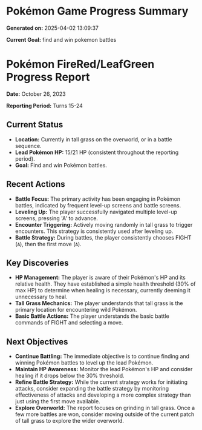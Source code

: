 # Pokémon Game Progress Summary

**Generated on:** 2025-04-02 13:09:37

**Current Goal:** find and win pokemon battles

# Pokémon FireRed/LeafGreen Progress Report

**Date:** October 26, 2023

**Reporting Period:** Turns 15-24

## Current Status

*   **Location:** Currently in tall grass on the overworld, or in a battle sequence.
*   **Lead Pokémon HP:** 15/21 HP (consistent throughout the reporting period).
*   **Goal:** Find and win Pokémon battles.

## Recent Actions

*   **Battle Focus:** The primary activity has been engaging in Pokémon battles, indicated by frequent level-up screens and battle screens.
*   **Leveling Up:** The player successfully navigated multiple level-up screens, pressing 'A' to advance.
*   **Encounter Triggering:** Actively moving randomly in tall grass to trigger encounters. This strategy is consistently used after leveling up.
*   **Battle Strategy:** During battles, the player consistently chooses FIGHT (`A`), then the first move (`A`).

## Key Discoveries

*   **HP Management:** The player is aware of their Pokémon's HP and its relative health. They have established a simple health threshold (30% of max HP) to determine when healing is necessary, currently deeming it unnecessary to heal.
*   **Tall Grass Mechanics:** The player understands that tall grass is the primary location for encountering wild Pokémon.
*   **Basic Battle Actions:** The player understands the basic battle commands of FIGHT and selecting a move.

## Next Objectives

*   **Continue Battling:** The immediate objective is to continue finding and winning Pokémon battles to level up the lead Pokémon.
*   **Maintain HP Awareness:** Monitor the lead Pokémon's HP and consider healing if it drops below the 30% threshold.
*   **Refine Battle Strategy:** While the current strategy works for initiating attacks, consider expanding the battle strategy by monitoring effectiveness of attacks and developing a more complex strategy than just using the first move available.
*   **Explore Overworld:** The report focuses on grinding in tall grass. Once a few more battles are won, consider moving outside of the current patch of tall grass to explore the wider overworld.
